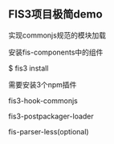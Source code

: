 ## FIS3项目极简demo

实现commonjs规范的模块加载

安装fis-components中的组件

$ fis3 install 

需要安装3个npm插件

fis3-hook-commonjs

fis3-postpackager-loader 

fis-parser-less(optional)
